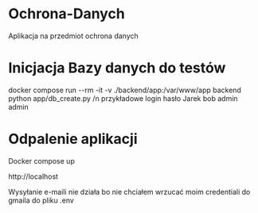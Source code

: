 # Ochrona-Danych
Aplikacja na przedmiot ochrona danych

# Inicjacja Bazy danych do testów

docker compose run --rm -it -v ./backend/app:/var/www/app backend python app/db_create.py /n
przykładowe login hasło
Jarek bob
admin admin


# Odpalenie aplikacji
Docker compose up

http://localhost

Wysyłanie e-maili nie działa bo nie chciałem wrzucać moim credentiali do gmaila do pliku .env 
